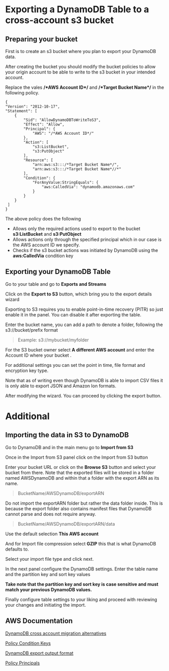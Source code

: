 # Exporting a DynamoDB Table to a cross-account s3 bucket

## Preparing your bucket

First is to create an s3 bucket where you plan to export your DynamoDB data.

After creating the bucket you should modify the bucket policies to allow your origin account to be able to write to the s3 bucket in your intended account.


Replace the vales  **/\*AWS Account ID\*/** and **/\*Target Bucket Name\*/** in the following policy.

    {
    "Version": "2012-10-17",
    "Statement": [
        {
            "Sid": "AllowDynamoDBToWriteToS3",
            "Effect": "Allow",
            "Principal": {
                "AWS": "/*AWS Account ID*/"
            },
            "Action": [
                "s3:ListBucket",
                "s3:PutObject"
            ],
            "Resource": [
                "arn:aws:s3:::/*Target Bucket Name*/",
                "arn:aws:s3:::/*Target Bucket Name*//*"
            ],
            "Condition": {
                "ForAnyValue:StringEquals": {
                    "aws:CalledVia": "dynamodb.amazonaws.com"
                }
            }
        }
	 ]
	}

The above policy does the following

 - Allows only the required actions used to export to the bucket **s3:ListBucket** and **s3:PutObject**
 - Allows actions only through the specified principal which in our case is the AWS account ID we specify.
 - Checks if the s3 bucket actions was initiated by DynamoDB using the **aws:CalledVia** condition key



## Exporting your DynamoDB Table

Go to your table and go to **Exports and Streams**

Click on the **Export to S3** button, which bring you to the export details wizard

Exporting to S3 requires you to enable point-in-time recovery (PITR) so just enable it in the panel. You can disable it after exporting the table.

Enter the bucket name, you can add a path to denote a folder, following the s3://bucket/prefix format

>Example:  s3://mybucket/myfolder


For the S3 bucket owner select **A different AWS account** and enter the Account ID where your bucket .

For additional settings you can set the point in time, file format and encryption key type.

Note that as of writing even though DynamoDB is able to import CSV files it is only able to export JSON and Amazon Ion formats.

After modifying the wizard. You can proceed by clicking the export button.


# Additional
## Importing the data in S3 to DynamoDB

Go to DynamoDB and in the main menu go to **Import from S3**

Once in the Import from S3 panel click on the Import from S3 button

Enter your bucket URL or click on the **Browse S3** button and select your bucket from there.
Note that the exported files will be stored in a folder named AWSDynamoDB and within that a folder with the export ARN as its name.

> BucketName/AWSDynamoDB/exportARN

Do not import the exportARN folder but rather the data folder inside. This is because the export folder also contains manifest files that DynamoDB cannot parse and does not require anyway.

> BucketName/AWSDynamoDB/exportARN/data

Use the default selection **This AWS account**

And for Import file compression select **GZIP** this that is what DynamoDB defaults to.

Select your import file type and click next.

In the next panel configure the DynamoDB settings.
Enter the table name and the partition key and sort key values

**Take note that the partition key and sort key is case sensitive and must match your previous DynamoDB values.**

Finally configure table settings to your liking and proceed with reviewing your changes and initiating the import.




## AWS Documentation 
[DynamoDB cross account migration alternatives](https://aws.amazon.com/premiumsupport/knowledge-center/dynamodb-cross-account-migration/)

[Policy Condition Keys](https://docs.aws.amazon.com/IAM/latest/UserGuide/reference_policies_condition-keys.html)

[DynamoDB export output format](https://docs.aws.amazon.com/amazondynamodb/latest/developerguide/S3DataExport.Output.html)

[Policy Principals](https://docs.aws.amazon.com/IAM/latest/UserGuide/reference_policies_elements_principal.html)
